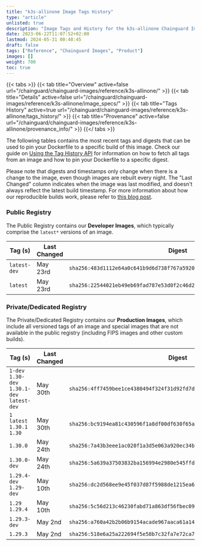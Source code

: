 ```yaml
---
title: "k3s-allinone Image Tags History"
type: "article"
unlisted: true
description: "Image Tags and History for the k3s-allinone Chainguard Image"
date: 2023-06-22T11:07:52+02:00
lastmod: 2024-05-31 00:48:45
draft: false
tags: ["Reference", "Chainguard Images", "Product"]
images: []
weight: 700
toc: true
---
```


{{< tabs >}}
{{< tab title="Overview" active=false url="/chainguard/chainguard-images/reference/k3s-allinone/" >}}
{{< tab title="Details" active=false url="/chainguard/chainguard-images/reference/k3s-allinone/image_specs/" >}}
{{< tab title="Tags History" active=true url="/chainguard/chainguard-images/reference/k3s-allinone/tags_history/" >}}
{{< tab title="Provenance" active=false url="/chainguard/chainguard-images/reference/k3s-allinone/provenance_info/" >}}
{{</ tabs >}}

The following tables contains the most recent tags and digests that can be used to pin your Dockerfile to a specific build of this image. Check our guide on [Using the Tag History API](/chainguard/chainguard-images/using-the-tag-history-api/) for information on how to fetch all tags from an image and how to pin your Dockerfile to a specific digest.

Please note that digests and timestamps only change when there is a change to the image, even though images are rebuilt every night. The "Last Changed" column indicates when the image was last modified, and doesn't always reflect the latest build timestamp. For more information about how our reproducible builds work, please refer to [this blog post](https://www.chainguard.dev/unchained/reproducing-chainguards-reproducible-image-builds).

### Public Registry
The Public Registry contains our **Developer Images**, which typically comprise the `latest*` versions of an image.

| Tag (s)       | Last Changed | Digest                                                                    |
|---------------|--------------|---------------------------------------------------------------------------|
|  `latest-dev` | May 23rd     | `sha256:483d1112e64a0c641b9d6d738f767a592097b02bb9e830bd3d4e28cc91d79830` |
|  `latest`     | May 23rd     | `sha256:22544021eb49eb69fad787e53d0f2c46d291f4a225d89e31e8d254cae4d7ef30` |


### Private/Dedicated Registry
The Private/Dedicated Registry contains our **Production Images**, which include all versioned tags of an image and special images that are not available in the public registry (including FIPS images and other custom builds).

| Tag (s)                                       | Last Changed | Digest                                                                    |
|-----------------------------------------------|--------------|---------------------------------------------------------------------------|
|  `1-dev` `1.30-dev` `1.30.1-dev` `latest-dev` | May 30th     | `sha256:4ff7459bee1ce4380494f324f31d92fd7dd85a13a126a47756d422d6d53754cc` |
|  `1` `latest` `1.30.1` `1.30`                 | May 30th     | `sha256:bc9194ea81c430596f1a8df00df630f65a68cea5cb321c1df59a416314a95f3b` |
|  `1.30.0`                                     | May 24th     | `sha256:7a43b3eee1ac020f1a3d5e063a920ec34bb9b40388fb9b9d885c0bddba102da2` |
|  `1.30.0-dev`                                 | May 24th     | `sha256:5a639a37503832ba156994e2980e545ffda0e0b9936febd1692dec9ca0ec9c8c` |
|  `1.29.4-dev` `1.29-dev`                      | May 10th     | `sha256:dc2d568ee9e45f037d87f5988de1215ea694250f265687395c221f0db91d0b2a` |
|  `1.29` `1.29.4`                              | May 10th     | `sha256:5c56d213c46230fabd71a863df56fbec091c726a2ce78fa74a68dfa0601b00dd` |
|  `1.29.3-dev`                                 | May 2nd      | `sha256:a760a42b2b06b9154acade967aaca61a14f0c9195c8132f5d6c821368bb95368` |
|  `1.29.3`                                     | May 2nd      | `sha256:518e6a25a222694f5e58b7c32fa7e72ca798125507f47838087ebcdc6f908b65` |

